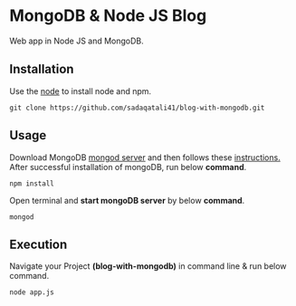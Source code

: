 # MongoDB & Node JS Blog

Web app in Node JS and MongoDB.

## Installation

Use the [node](https://nodejs.org/en) to install node and npm.

```
git clone https://github.com/sadaqatali41/blog-with-mongodb.git
```

## Usage
Download MongoDB [mongod server](https://www.mongodb.com/try/download/community) and then follows these [instructions.](https://www.geeksforgeeks.org/how-to-install-mongodb-on-windows/)
After successful installation of mongoDB, run below **command**.
```
npm install
```
Open terminal and **start mongoDB server** by below **command**.
```
mongod
```

## Execution

Navigate your Project **(blog-with-mongodb)** in command line & run below command.
```
node app.js
```